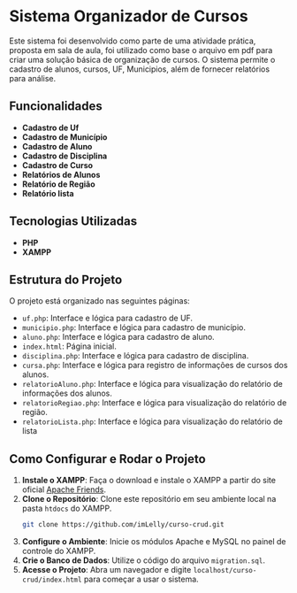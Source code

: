 # Sistema Organizador de Cursos

Este sistema foi desenvolvido como parte de uma atividade prática, proposta em sala de aula, foi utilizado como base o arquivo em pdf para criar uma solução básica de organização de cursos. O sistema permite o cadastro de alunos, cursos, UF, Municipios, além de fornecer relatórios para análise.

## Funcionalidades

- **Cadastro de Uf**
- **Cadastro de Município**
- **Cadastro de Aluno**
- **Cadastro de Disciplina**
- **Cadastro de Curso**
- **Relatórios de Alunos**
- **Relatório de Região**
- **Relatório lista**

## Tecnologias Utilizadas

- **PHP**
- **XAMPP**

## Estrutura do Projeto

O projeto está organizado nas seguintes páginas:
- `uf.php`: Interface e lógica para cadastro de UF.
- `municipio.php`: Interface e lógica para cadastro de município.
- `aluno.php`: Interface e lógica para cadastro de aluno.
- `index.html`: Página inicial.
- `disciplina.php`: Interface e lógica para cadastro de disciplina.
- `cursa.php`: Interface e lógica para registro de informações de cursos dos alunos.
- `relatorioAluno.php`: Interface e lógica para visualização do relatório de informações dos alunos.
- `relatorioRegiao.php`: Interface e lógica para visualização do relatório de região.
- `relatorioLista.php`: Interface e lógica para visualização do relatório de lista

## Como Configurar e Rodar o Projeto

1. **Instale o XAMPP**: Faça o download e instale o XAMPP a partir do site oficial [Apache Friends](https://www.apachefriends.org/index.html).
2. **Clone o Repositório**: Clone este repositório em seu ambiente local na pasta `htdocs` do XAMPP.
   ```bash
   git clone https://github.com/imLelly/curso-crud.git
   ```
3. **Configure o Ambiente**: Inicie os módulos Apache e MySQL no painel de controle do XAMPP.
4. **Crie o Banco de Dados**: Utilize o código do arquivo `migration.sql`. 
5. **Acesse o Projeto**: Abra um navegador e digite `localhost/curso-crud/index.html` para começar a usar o sistema.


